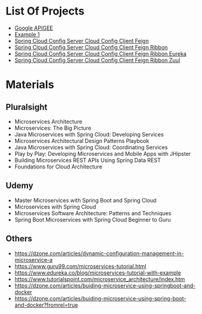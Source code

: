 # List Of Projects
* [Google APIGEE](apigee)
* [Example 1](example-1)
* [Spring Cloud Config Server Cloud Config Client Feign](spring-cloud-config-client-feign)
* [Spring Cloud Config Server Cloud Config Client Feign Ribbon](spring-cloud-config-client-feign-ribbon)
* [Spring Cloud Config Server Cloud Config Client Feign Ribbon Eureka](spring-cloud-config-client-feign-ribbon-eureka)
* [Spring Cloud Config Server Cloud Config Client Feign Ribbon Zuul](spring-cloud-config-client-feign-ribbon-zuul)

# Materials
## Pluralsight
* Microservices Architecture
* Microservices: The Big Picture
* Java Microservices with Spring Cloud: Developing Services
* Microservices Architectural Design Patterns Playbook
* Java Microservices with Spring Cloud: Coordinating Services
* Play by Play: Developing Microservices and Mobile Apps with JHipster
* Building Microservices REST APIs Using Spring Data REST
* Foundations for Cloud Architecture

## Udemy
* Master Microservices with Spring Boot and Spring Cloud
* Microservices with Spring Cloud
* Microservices Software Architecture: Patterns and Techniques
* Spring Boot Microservices with Spring Cloud Beginner to Guru

## Others
* https://dzone.com/articles/dynamic-configuration-management-in-microservice-a
* https://www.guru99.com/microservices-tutorial.html
* https://www.edureka.co/blog/microservices-tutorial-with-example
* https://www.tutorialspoint.com/microservice_architecture/index.htm
* https://dzone.com/articles/buiding-microservice-using-springboot-and-docker
* https://dzone.com/articles/buiding-microservice-using-spring-boot-and-docker?fromrel=true
